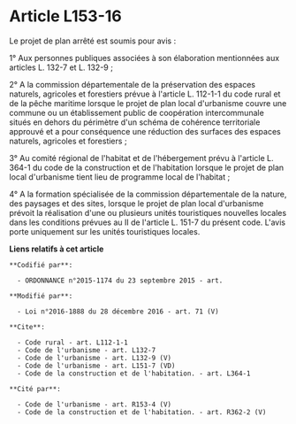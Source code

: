 # Article L153-16

Le projet de plan arrêté est soumis pour avis : 

1° Aux personnes publiques associées à son élaboration mentionnées aux articles L. 132-7 et L. 132-9 ; 

2° A la commission départementale de la préservation des espaces naturels, agricoles et forestiers prévue à l'article L.
112-1-1 du code rural et de la pêche maritime lorsque le projet de plan local d'urbanisme couvre une commune ou un
établissement public de coopération intercommunale situés en dehors du périmètre d'un schéma de cohérence territoriale
approuvé et a pour conséquence une réduction des surfaces des espaces naturels, agricoles et forestiers ; 

3° Au comité régional de l'habitat et de l'hébergement prévu à l'article L. 364-1 du code de la construction et de
l'habitation lorsque le projet de plan local d'urbanisme tient lieu de programme local de l'habitat ; 

4° A la formation spécialisée de la commission départementale de la nature, des paysages et des sites, lorsque le projet de
plan local d'urbanisme prévoit la réalisation d'une ou plusieurs unités touristiques nouvelles locales dans les conditions
prévues au II de l'article L. 151-7 du présent code. L'avis porte uniquement sur les unités touristiques locales.

**Liens relatifs à cet article**

	**Codifié par**:

	  - ORDONNANCE n°2015-1174 du 23 septembre 2015 - art.

	**Modifié par**:

	  - Loi n°2016-1888 du 28 décembre 2016 - art. 71 (V)

	**Cite**:

	  - Code rural - art. L112-1-1
	  - Code de l'urbanisme - art. L132-7
	  - Code de l'urbanisme - art. L132-9 (V)
	  - Code de l'urbanisme - art. L151-7 (VD)
	  - Code de la construction et de l'habitation. - art. L364-1

	**Cité par**:

	  - Code de l'urbanisme - art. R153-4 (V)
	  - Code de la construction et de l'habitation. - art. R362-2 (V)
